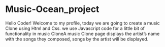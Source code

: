 # Music-Ocean_project
Hello Coder! Welcome to my profile,  today we are going to create a music Clone using Html and Css. we use Javascript code for a little bit of functionality in music CloneA music Clone page displays the artist’s name with the songs they composed, songs by the artist will be displayed.
